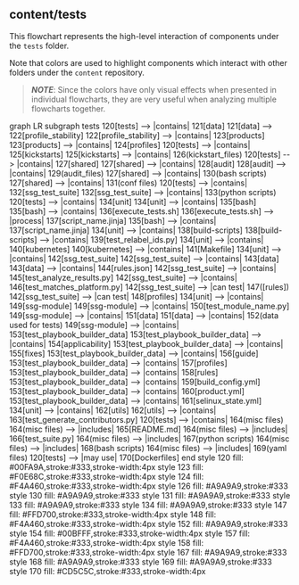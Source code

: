 ## content/tests

This flowchart represents the high-level interaction of components under the `tests` folder.

Note that colors are used to highlight components which interact with other folders under the `content` repository.

> ***NOTE***: Since the colors have only visual effects when presented in individual flowcharts, they are very useful when analyzing multiple flowcharts together.

<div class="mermaid" style="width=100%;">
graph LR
    subgraph tests
    120[tests] --> |contains| 121[data]
        121[data] --> 122[profile_stability]
            122[profile_stability] --> |contains| 123[products]
                123[products] --> |contains| 124[profiles]
    120[tests] --> |contains| 125[kickstarts]
        125[kickstarts] --> |contains| 126(kickstart_files)
    120[tests] --> |contains| 127[shared]
        127[shared] --> |contains| 128[audit]
            128[audit] --> |contains| 129(audit_files)
        127[shared] --> |contains| 130(bash scripts)
        127[shared] --> |contains| 131(conf files)
    120[tests] --> |contains| 132[ssg_test_suite]
        132[ssg_test_suite] --> |contains| 133(python scripts)
    120[tests] --> |contains| 134[unit]
        134[unit] --> |contains| 135[bash]
            135[bash] --> |contains| 136[execute_tests.sh]
                136[execute_tests.sh] --> |process| 137[script_name.jinja]
            135[bash] --> |contains| 137[script_name.jinja]
        134[unit] --> |contains| 138[build-scripts]
            138[build-scripts] --> |contains| 139[test_relabel_ids.py]
        134[unit] --> |contains| 140[kubernetes]
            140[kubernetes] --> |contains| 141[Makefile]
        134[unit] --> |contains| 142[ssg_test_suite]
            142[ssg_test_suite] --> |contains| 143[data]
                143[data] --> |contains| 144[rules.json]
            142[ssg_test_suite] --> |contains| 145[test_analyze_results.py]
            142[ssg_test_suite] --> |contains| 146[test_matches_platform.py]
            142[ssg_test_suite] --> |can test| 147([rules])
            142[ssg_test_suite] --> |can test| 148[profiles]
        134[unit] --> |contains| 149[ssg-module]
            149[ssg-module] --> |contains| 150[test_module_name.py]
            149[ssg-module] --> |contains| 151[data]
                151[data] --> |contains| 152(data used for tests)
            149[ssg-module] --> |contains| 153[test_playbook_builder_data]
                153[test_playbook_builder_data] --> |contains| 154[applicability]
                153[test_playbook_builder_data] --> |contains| 155[fixes]
                153[test_playbook_builder_data] --> |contains| 156[guide]
                153[test_playbook_builder_data] --> |contains| 157[profiles]
                153[test_playbook_builder_data] --> |contains| 158[rules]
                153[test_playbook_builder_data] --> |contains| 159[build_config.yml]
                153[test_playbook_builder_data] --> |contains| 160[product.yml]
                153[test_playbook_builder_data] --> |contains| 161[selinux_state.yml]
        134[unit] --> |contains| 162[utils]
            162[utils] --> |contains| 163[test_generate_contributors.py]
    120[tests] --> |contains| 164(misc files)
        164(misc files) --> |includes| 165[README.md]
        164(misc files) --> |includes| 166[test_suite.py]
        164(misc files) --> |includes| 167(python scripts)
        164(misc files) --> |includes| 168(bash scripts)
        164(misc files) --> |includes| 169(yaml files)
    120[tests] --> |may use| 170[Dockerfiles]
    end
    style 120 fill: #00FA9A,stroke:#333,stroke-width:4px
    style 123 fill: #F0E68C,stroke:#333,stroke-width:4px
    style 124 fill: #F4A460,stroke:#333,stroke-width:4px
    style 126 fill: #A9A9A9,stroke:#333
    style 130 fill: #A9A9A9,stroke:#333
    style 131 fill: #A9A9A9,stroke:#333
    style 133 fill: #A9A9A9,stroke:#333
    style 134 fill: #A9A9A9,stroke:#333
    style 147 fill: #FFD700,stroke:#333,stroke-width:4px
    style 148 fill: #F4A460,stroke:#333,stroke-width:4px
    style 152 fill: #A9A9A9,stroke:#333
    style 154 fill: #00BFFF,stroke:#333,stroke-width:4px
    style 157 fill: #F4A460,stroke:#333,stroke-width:4px
    style 158 fill: #FFD700,stroke:#333,stroke-width:4px
    style 167 fill: #A9A9A9,stroke:#333
    style 168 fill: #A9A9A9,stroke:#333
    style 169 fill: #A9A9A9,stroke:#333    
    style 170 fill: #CD5C5C,stroke:#333,stroke-width:4px
</div>

<script src="https://cdn.jsdelivr.net/npm/mermaid/dist/mermaid.min.js"></script>
